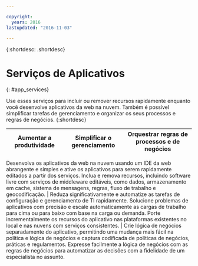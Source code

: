 ```yaml
---

copyright:
  years: 2016
lastupdated: "2016-11-03"

---
```



{:shortdesc: .shortdesc}

# Serviços de Aplicativos
{: #app_services}

Use esses serviços para incluir ou remover recursos rapidamente enquanto você desenvolve aplicativos da web na nuvem. Também é possível simplificar tarefas de gerenciamento e organizar os seus processos e regras de negócios.
{:shortdesc}


Aumentar a produtividade | Simplificar o gerenciamento | Orquestrar regras de processos e de negócios
--- | --- | ---
Desenvolva os aplicativos da web na nuvem usando um IDE da web abrangente e simples e ative
os aplicativos para serem rapidamente editados a partir dos serviços. Inclua e remova recursos, incluindo software livre com serviços de middleware editáveis, como dados, armazenamento em cache, sistema de mensagens, regras, fluxo de trabalho e geocodificação. | Reduza significativamente e automatize as tarefas de configuração e gerenciamento de TI rapidamente. Solucione problemas de aplicativos com precisão e escale automaticamente as cargas de trabalho para cima ou para baixo com base na carga ou demanda. Porte incrementalmente os recursos do aplicativo
nas plataformas existentes no local e nas nuvens com serviços consistentes. | Crie lógica de negócios separadamente do aplicativo, permitindo uma mudança mais fácil na política e lógica de negócios e captura codificada de políticas de negócios, práticas e regulamentos. Expresse
facilmente a lógica de negócios com as regras de negócios para automatizar as decisões com a
fidelidade de um especialista no assunto.
